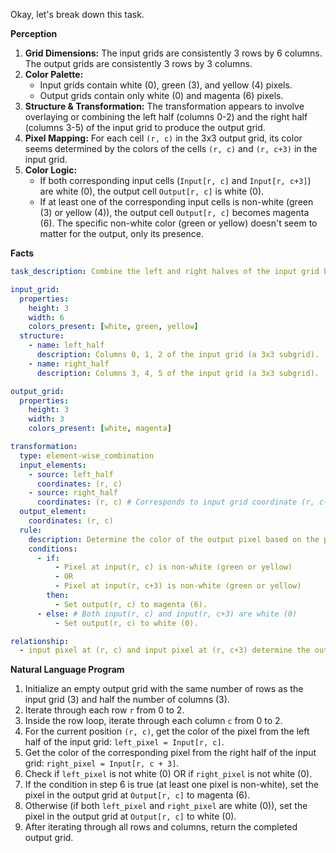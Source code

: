 Okay, let's break down this task.

**Perception**

1.  **Grid Dimensions:** The input grids are consistently 3 rows by 6 columns. The output grids are consistently 3 rows by 3 columns.
2.  **Color Palette:**
    *   Input grids contain white (0), green (3), and yellow (4) pixels.
    *   Output grids contain only white (0) and magenta (6) pixels.
3.  **Structure & Transformation:** The transformation appears to involve overlaying or combining the left half (columns 0-2) and the right half (columns 3-5) of the input grid to produce the output grid.
4.  **Pixel Mapping:** For each cell `(r, c)` in the 3x3 output grid, its color seems determined by the colors of the cells `(r, c)` and `(r, c+3)` in the input grid.
5.  **Color Logic:**
    *   If both corresponding input cells (`Input[r, c]` and `Input[r, c+3]`) are white (0), the output cell `Output[r, c]` is white (0).
    *   If at least one of the corresponding input cells is non-white (green (3) or yellow (4)), the output cell `Output[r, c]` becomes magenta (6). The specific non-white color (green or yellow) doesn't seem to matter for the output, only its presence.

**Facts**


```yaml
task_description: Combine the left and right halves of the input grid based on pixel color presence.

input_grid:
  properties:
    height: 3
    width: 6
    colors_present: [white, green, yellow]
  structure:
    - name: left_half
      description: Columns 0, 1, 2 of the input grid (a 3x3 subgrid).
    - name: right_half
      description: Columns 3, 4, 5 of the input grid (a 3x3 subgrid).

output_grid:
  properties:
    height: 3
    width: 3
    colors_present: [white, magenta]

transformation:
  type: element-wise_combination
  input_elements:
    - source: left_half
      coordinates: (r, c)
    - source: right_half
      coordinates: (r, c) # Corresponds to input grid coordinate (r, c+3)
  output_element:
    coordinates: (r, c)
  rule:
    description: Determine the color of the output pixel based on the presence of non-white pixels at the corresponding positions in the input grid's left and right halves.
    conditions:
      - if:
          - Pixel at input(r, c) is non-white (green or yellow)
          - OR
          - Pixel at input(r, c+3) is non-white (green or yellow)
        then:
          - Set output(r, c) to magenta (6).
      - else: # Both input(r, c) and input(r, c+3) are white (0)
          - Set output(r, c) to white (0).

relationship:
  - input pixel at (r, c) and input pixel at (r, c+3) determine the output pixel at (r, c).
```


**Natural Language Program**

1.  Initialize an empty output grid with the same number of rows as the input grid (3) and half the number of columns (3).
2.  Iterate through each row `r` from 0 to 2.
3.  Inside the row loop, iterate through each column `c` from 0 to 2.
4.  For the current position `(r, c)`, get the color of the pixel from the left half of the input grid: `left_pixel = Input[r, c]`.
5.  Get the color of the corresponding pixel from the right half of the input grid: `right_pixel = Input[r, c + 3]`.
6.  Check if `left_pixel` is not white (0) OR if `right_pixel` is not white (0).
7.  If the condition in step 6 is true (at least one pixel is non-white), set the pixel in the output grid at `Output[r, c]` to magenta (6).
8.  Otherwise (if both `left_pixel` and `right_pixel` are white (0)), set the pixel in the output grid at `Output[r, c]` to white (0).
9.  After iterating through all rows and columns, return the completed output grid.
